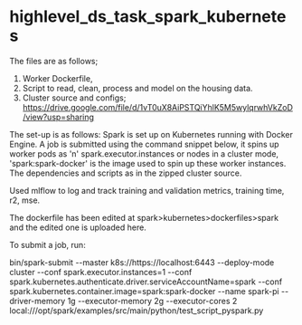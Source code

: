 # highlevel_ds_task_spark_kubernetes

The files are as follows; 

1. Worker Dockerfile, 
2. Script to read, clean, process and model on the housing data.
3. Cluster source and configs; https://drive.google.com/file/d/1vT0uX8AiPSTQiYhlK5M5wylqrwhVkZoD/view?usp=sharing

The set-up is as follows: Spark is set up on Kubernetes running with Docker Engine. A job is submitted using the command snippet below, it spins up worker pods as 'n' spark.executor.instances or nodes in a cluster mode, 'spark:spark-docker' is the image used to spin up these worker instances. The dependencies and scripts as in the zipped cluster source.

Used mlflow to log and track training and validation metrics, training time, r2, mse.  

The dockerfile has been edited at spark>kubernetes>dockerfiles>spark and the edited one is uploaded here.

To submit a job, run: 

bin/spark-submit  --master k8s://https://localhost:6443 --deploy-mode cluster --conf spark.executor.instances=1      --conf spark.kubernetes.authenticate.driver.serviceAccountName=spark      --conf spark.kubernetes.container.image=spark:spark-docker --name spark-pi --driver-memory 1g --executor-memory 2g --executor-cores 2 local:///opt/spark/examples/src/main/python/test_script_pyspark.py

